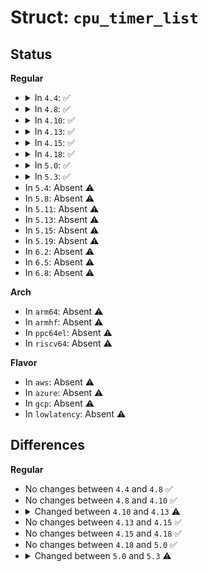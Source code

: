 # Struct: <code>cpu_timer_list</code>

## Status
<b>Regular</b>
<ul>
<li>
<details>
<summary>In <code>4.4</code>: ✅</summary>

```c
struct cpu_timer_list {
    struct list_head entry;
    long long unsigned int expires;
    long long unsigned int incr;
    struct task_struct *task;
    int firing;
};
```
</details>
</li>
<li>
<details>
<summary>In <code>4.8</code>: ✅</summary>

```c
struct cpu_timer_list {
    struct list_head entry;
    long long unsigned int expires;
    long long unsigned int incr;
    struct task_struct *task;
    int firing;
};
```
</details>
</li>
<li>
<details>
<summary>In <code>4.10</code>: ✅</summary>

```c
struct cpu_timer_list {
    struct list_head entry;
    long long unsigned int expires;
    long long unsigned int incr;
    struct task_struct *task;
    int firing;
};
```
</details>
</li>
<li>
<details>
<summary>In <code>4.13</code>: ✅</summary>

```c
struct cpu_timer_list {
    struct list_head entry;
    u64 expires;
    u64 incr;
    struct task_struct *task;
    int firing;
};
```
</details>
</li>
<li>
<details>
<summary>In <code>4.15</code>: ✅</summary>

```c
struct cpu_timer_list {
    struct list_head entry;
    u64 expires;
    u64 incr;
    struct task_struct *task;
    int firing;
};
```
</details>
</li>
<li>
<details>
<summary>In <code>4.18</code>: ✅</summary>

```c
struct cpu_timer_list {
    struct list_head entry;
    u64 expires;
    u64 incr;
    struct task_struct *task;
    int firing;
};
```
</details>
</li>
<li>
<details>
<summary>In <code>5.0</code>: ✅</summary>

```c
struct cpu_timer_list {
    struct list_head entry;
    u64 expires;
    u64 incr;
    struct task_struct *task;
    int firing;
};
```
</details>
</li>
<li>
<details>
<summary>In <code>5.3</code>: ✅</summary>

```c
struct cpu_timer_list {
    struct list_head entry;
    u64 expires;
    struct task_struct *task;
    int firing;
};
```
</details>
</li>
<li>
In <code>5.4</code>: Absent ⚠️
</li>
<li>
In <code>5.8</code>: Absent ⚠️
</li>
<li>
In <code>5.11</code>: Absent ⚠️
</li>
<li>
In <code>5.13</code>: Absent ⚠️
</li>
<li>
In <code>5.15</code>: Absent ⚠️
</li>
<li>
In <code>5.19</code>: Absent ⚠️
</li>
<li>
In <code>6.2</code>: Absent ⚠️
</li>
<li>
In <code>6.5</code>: Absent ⚠️
</li>
<li>
In <code>6.8</code>: Absent ⚠️
</li>
</ul>
<b>Arch</b>
<ul>
<li>
In <code>arm64</code>: Absent ⚠️
</li>
<li>
In <code>armhf</code>: Absent ⚠️
</li>
<li>
In <code>ppc64el</code>: Absent ⚠️
</li>
<li>
In <code>riscv64</code>: Absent ⚠️
</li>
</ul>
<b>Flavor</b>
<ul>
<li>
In <code>aws</code>: Absent ⚠️
</li>
<li>
In <code>azure</code>: Absent ⚠️
</li>
<li>
In <code>gcp</code>: Absent ⚠️
</li>
<li>
In <code>lowlatency</code>: Absent ⚠️
</li>
</ul>

## Differences
<b>Regular</b>
<ul>
<li>
No changes between <code>4.4</code> and <code>4.8</code> ✅
</li>
<li>
No changes between <code>4.8</code> and <code>4.10</code> ✅
</li>
<li>
<details>
<summary>Changed between <code>4.10</code> and <code>4.13</code> ⚠️</summary>
<ul>
<li>
<b>Field type changed. </b>
<code>long long unsigned int expires</code> ➡️ <code>u64 expires</code>
</li>
<li>
<b>Field type changed. </b>
<code>long long unsigned int incr</code> ➡️ <code>u64 incr</code>
</li>
</ul>
</details>
</li>
<li>
No changes between <code>4.13</code> and <code>4.15</code> ✅
</li>
<li>
No changes between <code>4.15</code> and <code>4.18</code> ✅
</li>
<li>
No changes between <code>4.18</code> and <code>5.0</code> ✅
</li>
<li>
<details>
<summary>Changed between <code>5.0</code> and <code>5.3</code> ⚠️</summary>
<ul>
<li>
<b>Field removed. </b>
<code>u64 incr</code>
</li>
</ul>
</details>
</li>
</ul>
